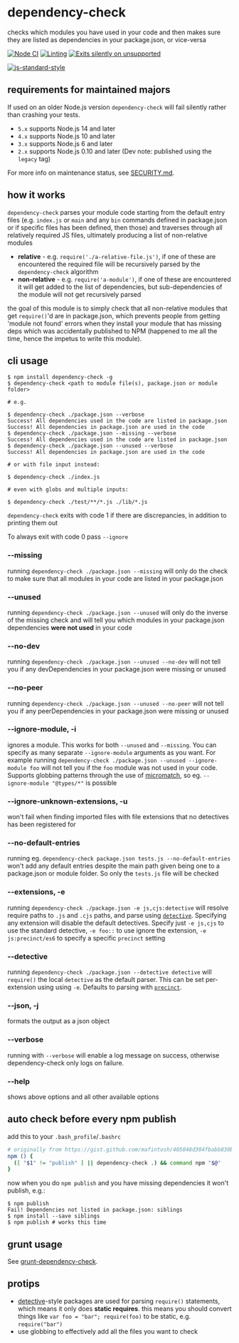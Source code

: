 # dependency-check

checks which modules you have used in your code and then makes sure they are listed as dependencies in your package.json, or vice-versa

[![Node CI](https://github.com/dependency-check-team/dependency-check/actions/workflows/nodejs.yml/badge.svg)](https://github.com/dependency-check-team/dependency-check/actions/workflows/nodejs.yml)
[![Linting](https://github.com/dependency-check-team/dependency-check/actions/workflows/lint.yml/badge.svg)](https://github.com/dependency-check-team/dependency-check/actions/workflows/lint.yml)
[![Exits silently on unsupported](https://github.com/dependency-check-team/dependency-check/actions/workflows/exit-silently-on-unsupported.yml/badge.svg)](https://github.com/dependency-check-team/dependency-check/actions/workflows/exit-silently-on-unsupported.yml)

[![js-standard-style](https://cdn.rawgit.com/standard/standard/master/badge.svg)](https://github.com/standard/standard)

## requirements for maintained majors

If used on an older Node.js version `dependency-check` will fail silently rather than crashing your tests.

* `5.x` supports Node.js 14 and later
* `4.x` supports Node.js 10 and later
* `3.x` supports Node.js 6 and later
* `2.x` supports Node.js 0.10 and later (Dev note: published using the `legacy` tag)

For more info on maintenance status, see [SECURITY.md](./SECURITY.md).

## how it works

`dependency-check` parses your module code starting from the default entry files (e.g. `index.js` or `main` and any `bin` commands defined in package.json or if specific files has been defined, then those) and traverses through all relatively required JS files, ultimately producing a list of non-relative modules

* **relative** - e.g. `require('./a-relative-file.js')`, if one of these are encountered the required file will be recursively parsed by the `dependency-check` algorithm
* **non-relative** - e.g. `require('a-module')`, if one of these are encountered it will get added to the list of dependencies, but sub-dependencies of the module will not get recursively parsed

the goal of this module is to simply check that all non-relative modules that get `require()`'d are in package.json, which prevents people from getting 'module not found' errors when they install your module that has missing deps which was accidentally published to NPM (happened to me all the time, hence the impetus to write this module).

## cli usage

```
$ npm install dependency-check -g
$ dependency-check <path to module file(s), package.json or module folder>

# e.g.

$ dependency-check ./package.json --verbose
Success! All dependencies used in the code are listed in package.json
Success! All dependencies in package.json are used in the code
$ dependency-check ./package.json --missing --verbose
Success! All dependencies used in the code are listed in package.json
$ dependency-check ./package.json --unused --verbose
Success! All dependencies in package.json are used in the code

# or with file input instead:

$ dependency-check ./index.js

# even with globs and multiple inputs:

$ dependency-check ./test/**/*.js ./lib/*.js
```

`dependency-check` exits with code 1 if there are discrepancies, in addition to printing them out

To always exit with code 0 pass `--ignore`

### --missing

running `dependency-check ./package.json --missing` will only do the check to make sure that all modules in your code are listed in your package.json

### --unused

running `dependency-check ./package.json --unused` will only do the inverse of the missing check and will tell you which modules in your package.json dependencies **were not used** in your code

### --no-dev

running `dependency-check ./package.json --unused --no-dev` will not tell you if any devDependencies in your package.json were missing or unused

### --no-peer

running `dependency-check ./package.json --unused --no-peer` will not tell you if any peerDependencies in your package.json were missing or unused

### --ignore-module, -i

ignores a module. This works for both `--unused` and `--missing`. You can specify as many separate `--ignore-module` arguments as you want. For example running `dependency-check ./package.json --unused --ignore-module foo` will not tell you if the `foo` module was not used in your code.  Supports globbing patterns through the use of [micromatch](https://www.npmjs.com/package/micromatch), so eg. `--ignore-module "@types/*"` is possible

### --ignore-unknown-extensions, -u

won't fail when finding imported files with file extensions that no detectives has been registered for

### --no-default-entries

running eg. `dependency-check package.json tests.js --no-default-entries` won't add any default entries despite the main path given being one to a package.json or module folder. So only the `tests.js` file will be checked

### --extensions, -e

running `dependency-check ./package.json -e js,cjs:detective` will resolve require paths to `.js` and `.cjs` paths, and parse using [`detective`](https://www.npmjs.com/package/detective). Specifying any extension will disable the default detectives. Specify just `-e js,cjs` to use the standard detective, `-e foo::` to use ignore the extension, `-e js:precinct/es6` to specify a specific `precinct` setting

### --detective

running `dependency-check ./package.json --detective detective` will `require()` the local `detective` as the default parser. This can be set per-extension using using `-e`. Defaults to parsing with [`precinct`](https://www.npmjs.com/package/precinct).

### --json, -j

formats the output as a json object

### --verbose

running with `--verbose` will enable a log message on success, otherwise dependency-check only logs on failure.

### --help

shows above options and all other available options

## auto check before every npm publish

add this to your `.bash_profile`/`.bashrc`

```sh
# originally from https://gist.github.com/mafintosh/405048d304fbabb830b2
npm () {
  ([ "$1" != "publish" ] || dependency-check .) && command npm "$@"
}
```

now when you do `npm publish` and you have missing dependencies it won't publish, e.g.:

```
$ npm publish
Fail! Dependencies not listed in package.json: siblings
$ npm install --save siblings
$ npm publish # works this time
```

## grunt usage

See [grunt-dependency-check](https://github.com/sindresorhus/grunt-dependency-check).

## protips

- [detective](https://www.npmjs.org/package/detective)-style packages are used for parsing `require()` statements, which means it only does **static requires**. this means you should convert things like `var foo = "bar"; require(foo)` to be static, e.g. `require("bar")`
- use globbing to effectively add all the files you want to check
